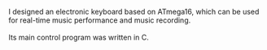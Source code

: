 I designed an electronic keyboard based on ATmega16, which can be used for real-time music performance and music recording.<br/><br/>Its main control program was written in C.